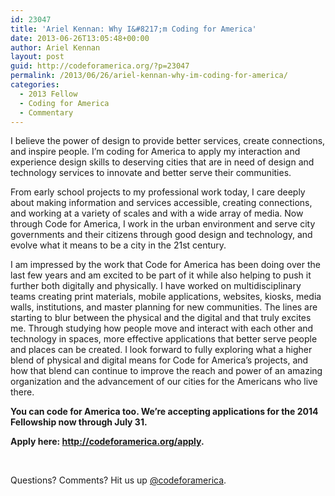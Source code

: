 ```yaml
---
id: 23047
title: 'Ariel Kennan: Why I&#8217;m Coding for America'
date: 2013-06-26T13:05:48+00:00
author: Ariel Kennan
layout: post
guid: http://codeforamerica.org/?p=23047
permalink: /2013/06/26/ariel-kennan-why-im-coding-for-america/
categories:
  - 2013 Fellow
  - Coding for America
  - Commentary
---
```

<p dir="ltr">
  I believe the power of design to provide better services, create connections, and inspire people. I’m coding for America to apply my interaction and experience design skills to deserving cities that are in need of design and technology services to innovate and better serve their communities.
</p>

<p dir="ltr">
  From early school projects to my professional work today, I care deeply about making information and services accessible, creating connections, and working at a variety of scales and with a wide array of media. Now through Code for America, I work in the urban environment and serve city governments and their citizens through good design and technology, and evolve what it means to be a city in the 21st century.
</p>

I am impressed by the work that Code for America has been doing over the last few years and am excited to be part of it while also helping to push it further both digitally and physically. I have worked on multidisciplinary teams creating print materials, mobile applications, websites, kiosks, media walls, institutions, and master planning for new communities. The lines are starting to blur between the physical and the digital and that truly excites me. Through studying how people move and interact with each other and technology in spaces, more effective applications that better serve people and places can be created. I look forward to fully exploring what a higher blend of physical and digital means for Code for America’s projects, and how that blend can continue to improve the reach and power of an amazing organization and the advancement of our cities for the Americans who live there.

**You can code for America too. We’re accepting applications for the 2014 Fellowship now through July 31.** 

**Apply here: <a href="http://codeforamerica.org/apply" target="_blank">http://codeforamerica.org/apply</a>.**

&nbsp;

Questions? Comments? Hit us up <a href="http://twitter.com/codeforamerica" target="_blank">@codeforamerica</a>.